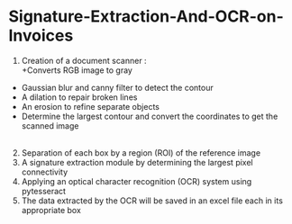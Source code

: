 # Signature-Extraction-And-OCR-on-Invoices</br>
1. Creation of a document scanner :</br>
+Converts RGB image to gray</br>
+ Gaussian blur and canny filter to detect the contour</br>
+ A dilation to repair broken lines</br>
+ An erosion to refine separate objects</br>
+ Determine the largest contour and convert the coordinates to get the scanned image</br></br>
2. Separation of each box by a region (ROI) of the reference image</br>
3. A signature extraction module by determining the largest pixel connectivity</br>
4. Applying an optical character recognition (OCR) system using pytesseract</br>
5. The data extracted by the OCR will be saved in an excel file each in its appropriate box</br>
